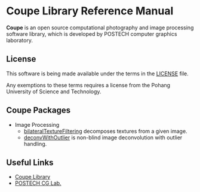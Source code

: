 # Coupe Library Reference Manual #

__Coupe__ is an open source computational photography and image processing software library, which is developed by POSTECH computer graphics laboratory.

## License
This software is being made available under the terms in the [LICENSE](LICENSE) file.

Any exemptions to these terms requires a license from the Pohang University of Science and Technology.

## Coupe Packages ##

  * Image Processing
    * [bilateralTextureFiltering](bilateralTextureFiltering) decomposes textures from a given image.
    * [deconvWithOutlier](deconvWithOutlier) is non-blind image deconvolution with outlier handling.

## Useful Links ##

  * [Coupe Library](http://cg.postech.ac.kr/coupe)
  * [POSTECH CG Lab.](http://cg.postech.ac.kr/)
